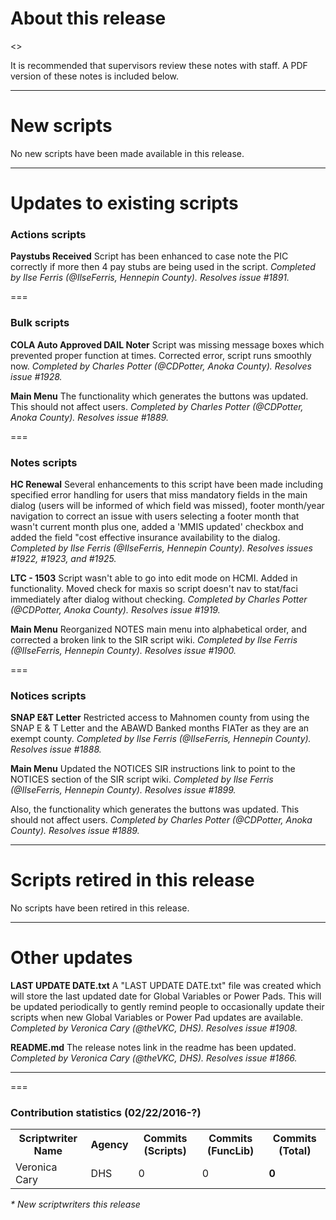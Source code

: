 About this release
===
<<INFO ABOUT THE RELEASE WILL GO HERE>>

It is recommended that supervisors review these notes with staff. A PDF version of these notes is included below.

--------------------------------------------------------------------------------------------------------------------------------------------------------------------
New scripts
===
No new scripts have been made available in this release.

--------------------------------------------------------------------------------------------------------------------------------------------------------------------
Updates to existing scripts
===
### Actions scripts
**Paystubs Received**
Script has been enhanced to case note the PIC correctly if more then 4 pay stubs are being used in the script. *Completed by Ilse Ferris (@IlseFerris, Hennepin County). Resolves issue #1891.*

===
### Bulk scripts
**COLA Auto Approved DAIL Noter**
Script was missing message boxes which prevented proper function at times. Corrected error, script runs smoothly now. *Completed by Charles Potter (@CDPotter, Anoka County). Resolves issue #1928.*

**Main Menu**
The functionality which generates the buttons was updated. This should not affect users. *Completed by Charles Potter (@CDPotter, Anoka County). Resolves issue #1889.*

===
### Notes scripts
**HC Renewal**
Several enhancements to this script have been made including specified error handling for users that miss mandatory fields in the main dialog (users will be informed of which field was missed), footer month/year navigation to correct an issue with users selecting a footer month that wasn't current month plus one, added a 'MMIS updated' checkbox and added the field "cost effective insurance availability to the dialog. *Completed by Ilse Ferris (@IlseFerris, Hennepin County). Resolves issues #1922, #1923, and #1925.*

**LTC - 1503**
Script wasn't able to go into edit mode on HCMI. Added in functionality. Moved check for maxis so script doesn't nav to stat/faci immediately after dialog without checking. *Completed by Charles Potter (@CDPotter, Anoka County). Resolves issue #1919.*

**Main Menu**
Reorganized NOTES main menu into alphabetical order, and corrected a broken link to the SIR script wiki. *Completed by Ilse Ferris (@IlseFerris, Hennepin County). Resolves issue #1900.*

===
### Notices scripts
**SNAP E&T Letter**
Restricted access to Mahnomen county from using the SNAP E & T Letter and the ABAWD Banked months FIATer as they are an exempt county. *Completed by Ilse Ferris (@IlseFerris, Hennepin County). Resolves issue #1888.*

**Main Menu**
Updated the NOTICES SIR instructions link to point to the NOTICES section of the SIR script wiki. *Completed by Ilse Ferris (@IlseFerris, Hennepin County). Resolves issue #1899.*

Also, the functionality which generates the buttons was updated. This should not affect users. *Completed by Charles Potter (@CDPotter, Anoka County). Resolves issue #1889.*

--------------------------------------------------------------------------------------------------------------------------------------------------------------------
Scripts retired in this release
===
No scripts have been retired in this release.

--------------------------------------------------------------------------------------------------------------------------------------------------------------------
Other updates
===
**LAST UPDATE DATE.txt**
A "LAST UPDATE DATE.txt" file was created which will store the last updated date for Global Variables or Power Pads. This will be updated periodically to gently remind people to occasionally update their scripts when new Global Variables or Power Pad updates are available. *Completed by Veronica Cary (@theVKC, DHS). Resolves issue #1908.*

**README.md**
The release notes link in the readme has been updated. *Completed by Veronica Cary (@theVKC, DHS). Resolves issue #1866.*

--------------------------------------------------------------------------------------------------------------------------------------------------------------------
===
### Contribution statistics (02/22/2016-?)

<table>
    <tr>
        <th>Scriptwriter Name</th>
        <th>Agency</th>
        <th>Commits (Scripts)</th>
        <th>Commits (FuncLib)</th>
        <th>Commits (Total)</th>
    </tr>
    <tr>
        <td>Veronica Cary</td>
        <td>DHS</td>
        <td>0</td>
        <td>0</td>
        <td><b>0</b></td>
    </tr>
</table>

<i>* New scriptwriters this release</i>

